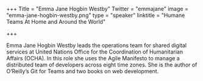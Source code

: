 +++
Title = "Emma Jane Hogbin Westby"
Twitter = "emmajane"
image = "emma-jane-hogbin-westby.png"
type = "speaker"
linktitle = "Humane Teams At Home and Around the World"

+++

Emma Jane Hogbin Westby leads the operations team for shared digital services at United Nations Office for the Coordination of Humanitarian Affairs (OCHA). In this role she uses the Agile Manifesto to manage a distributed team of developers across eight time zones. She is the author of O’Reilly’s Git for Teams and two books on web development.